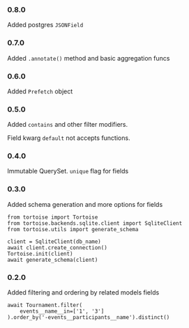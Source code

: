 ### 0.8.0

Added postgres `JSONField`

### 0.7.0

Added `.annotate()` method and basic aggregation funcs


### 0.6.0

Added `Prefetch` object


### 0.5.0

Added `contains` and other filter modifiers.

Field kwarg `default` not accepts functions.


### 0.4.0

Immutable QuerySet. `unique` flag for fields


### 0.3.0

Added schema generation and more options for fields

```
from tortoise import Tortoise
from tortoise.backends.sqlite.client import SqliteClient
from tortoise.utils import generate_schema

client = SqliteClient(db_name)
await client.create_connection()
Tortoise.init(client)
await generate_schema(client)
```


### 0.2.0

Added filtering and ordering by related models fields

```
await Tournament.filter(
    events__name__in=['1', '3']
).order_by('-events__participants__name').distinct()
```